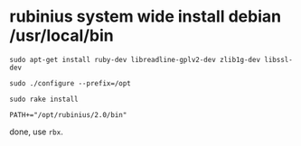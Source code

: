 # rubinius system wide install debian /usr/local/bin

	sudo apt-get install ruby-dev libreadline-gplv2-dev zlib1g-dev libssl-dev 

	sudo ./configure --prefix=/opt

	sudo rake install

	PATH+="/opt/rubinius/2.0/bin"

done, use `rbx`.
